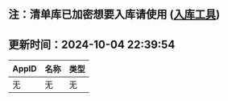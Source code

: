 ## 注：清单库已加密想要入库请使用 ([入库工具](https://github.com/BlankTMing/ManifestAutoUpdate/releases))

## 更新时间：2024-10-04 22:39:54
| AppID | 名称 | 类型  |
| :-------------------- | :----------------------------- | :----------- |
| 无 | 无 | 无 |
